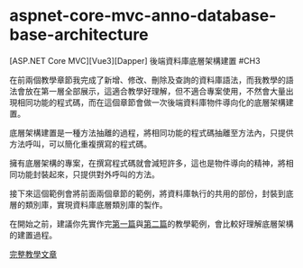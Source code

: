 # aspnet-core-mvc-anno-database-base-architecture
[ASP.NET Core MVC][Vue3][Dapper] 後端資料庫底層架構建置 #CH3

在前兩個教學章節我完成了新增、修改、刪除及查詢的資料庫語法，而我教學的語法會放在第一層全部展示，這適合教學好理解，但不適合專案使用，不然會大量出現相同功能的程式碼，而在這個章節會做一次後端資料庫物件導向化的底層架構建置。

底層架構建置是一種方法抽離的過程，將相同功能的程式碼抽離至方法內，只提供方法呼叫，可以簡化重複撰寫的程式碼。

擁有底層架構的專案，在撰寫程式碼就會減短許多，這也是物件導向的精神，將相同功能封裝起來，只提供對外呼叫的方法。

接下來這個範例會將前面兩個章節的範例，將資料庫執行的共用的部份，封裝到底層的類別庫，實現資料庫底層類別庫的製作。

在開始之前，建議你先實作完[第一篇](https://blog.hungwin.com.tw/aspnet-mvc-anno-backstage-query/)與[第二篇](https://blog.hungwin.com.tw/aspnet-mvc-anno-backstage-modify/)的教學範例，會比較好理解底層架構的建置過程。

[完整教學文章](https://blog.hungwin.com.tw/aspnet-core-mvc-anno-database-base-architecture/)


